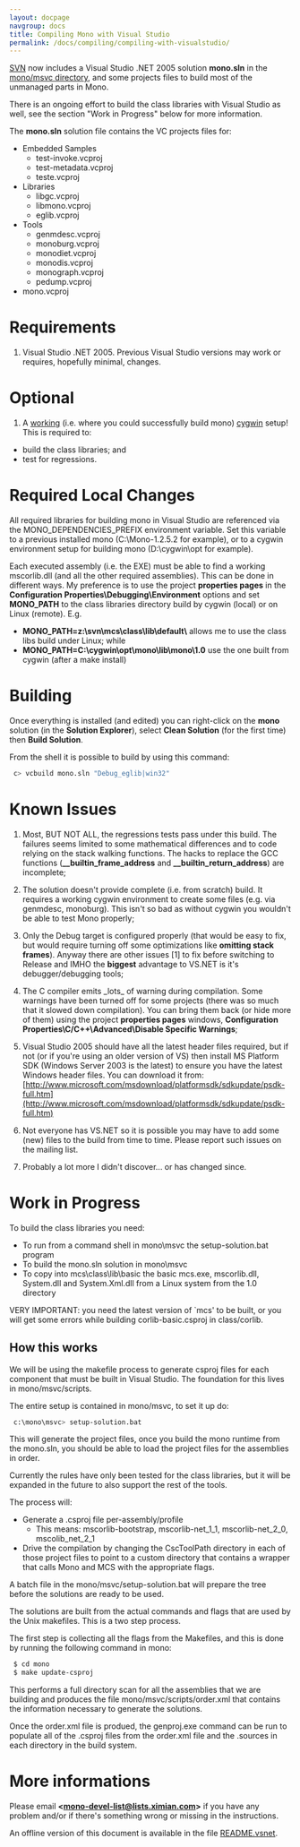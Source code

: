```yaml
---
layout: docpage
navgroup: docs
title: Compiling Mono with Visual Studio
permalink: /docs/compiling/compiling-with-visualstudio/
---
```


[SVN]({{site.github.url}}/old_site/SourceCodeRepository) now includes a Visual Studio .NET 2005 solution **mono.sln** in the [mono/msvc directory](http://anonsvn.mono-project.com/viewvc/trunk/mono/msvc/), and some projects files to build most of the unmanaged parts in Mono.

There is an ongoing effort to build the class libraries with Visual Studio as well, see the section "Work in Progress" below for more information.

The **mono.sln** solution file contains the VC projects files for:

-   Embedded Samples
    -   test-invoke.vcproj
    -   test-metadata.vcproj
    -   teste.vcproj
-   Libraries
    -   libgc.vcproj
    -   libmono.vcproj
    -   eglib.vcproj
-   Tools
    -   genmdesc.vcproj
    -   monoburg.vcproj
    -   monodiet.vcproj
    -   monodis.vcproj
    -   monograph.vcproj
    -   pedump.vcproj
-   mono.vcproj

Requirements
============

1. Visual Studio .NET 2005. Previous Visual Studio versions may work or requires, hopefully minimal, changes.

Optional
========

1. A [working]({{site.github.url}}/old_site/Compiling_Mono#windows-compilation-compiling-mono "Compiling Mono") (i.e. where you could successfully build mono) [cygwin](http://www.cygwin.com/) setup! This is required to:

-   build the class libraries; and
-   test for regressions.

Required Local Changes
======================

All required libraries for building mono in Visual Studio are referenced via the MONO\_DEPENDENCIES\_PREFIX environment variable. Set this variable to a previous installed mono (C:\\Mono-1.2.5.2 for example), or to a cygwin environment setup for building mono (D:\\cygwin\\opt for example).

Each executed assembly (i.e. the EXE) must be able to find a working mscorlib.dll (and all the other required assemblies). This can be done in different ways. My preference is to use the project **properties pages** in the **Configuration Properties\\Debugging\\Environment** options and set **MONO\_PATH** to the class libraries directory build by cygwin (local) or on Linux (remote). E.g.

-   **MONO\_PATH=z:\\svn\\mcs\\class\\lib\\default\\** allows me to use the class libs build under Linux; while
-   **MONO\_PATH=C:\\cygwin\\opt\\mono\\lib\\mono\\1.0** use the one built from cygwin (after a make install)

Building
========

Once everything is installed (and edited) you can right-click on the **mono** solution (in the **Solution Explorer**), select **Clean Solution** (for the first time) then **Build Solution**.

From the shell it is possible to build by using this command:

``` bash
 c> vcbuild mono.sln "Debug_eglib|win32"
```

Known Issues
============

1. Most, BUT NOT ALL, the regressions tests pass under this build. The failures seems limited to some mathematical differences and to code relying on the stack walking functions. The hacks to replace the GCC functions (**\_\_builtin\_frame\_address** and **\_\_builtin\_return\_address**) are incomplete;

2. The solution doesn't provide complete (i.e. from scratch) build. It requires a working cygwin environment to create some files (e.g. via genmdesc, monoburg). This isn't so bad as without cygwin you wouldn't be able to test Mono properly;

3. Only the Debug target is configured properly (that would be easy to fix, but would require turning off some optimizations like **omitting stack frames**). Anyway there are other issues [1] to fix before switching to Release and IMHO the **biggest** advantage to VS.NET is it's debugger/debugging tools;

4. The C compiler emits \_lots\_ of warning during compilation. Some warnings have been turned off for some projects (there was so much that it slowed down compilation). You can bring them back (or hide more of them) using the project **properties pages** windows, **Configuration Properties\\C/C++\\Advanced\\Disable Specific Warnings**;

5. Visual Studio 2005 should have all the latest header files required, but if not (or if you're using an older version of VS) then install MS Platform SDK (Windows Server 2003 is the latest) to ensure you have the latest Windows header files. You can download it from: [http://www.microsoft.com/msdownload/platformsdk/sdkupdate/psdk-full.htm](http://www.microsoft.com/msdownload/platformsdk/sdkupdate/psdk-full.htm)

6. Not everyone has VS.NET so it is possible you may have to add some (new) files to the build from time to time. Please report such issues on the mailing list.

7. Probably a lot more I didn't discover... or has changed since.

Work in Progress
================

To build the class libraries you need:

-   To run from a command shell in mono\\msvc the setup-solution.bat program
-   To build the mono.sln solution in mono\\msvc
-   To copy into mcs\\class\\lib\\basic the basic mcs.exe, mscorlib.dll, System.dll and System.Xml.dll from a Linux system from the 1.0 directory

VERY IMPORTANT: you need the latest version of \`mcs' to be built, or you will get some errors while building corlib-basic.csproj in class/corlib.

How this works
--------------

We will be using the makefile process to generate csproj files for each component that must be built in Visual Studio. The foundation for this lives in mono/msvc/scripts.

The entire setup is contained in mono/msvc, to set it up do:

``` bash
 c:\mono\msvc> setup-solution.bat
```

This will generate the project files, once you build the mono runtime from the mono.sln, you should be able to load the project files for the assemblies in order.

Currently the rules have only been tested for the class libraries, but it will be expanded in the future to also support the rest of the tools.

The process will:

-   Generate a .csproj file per-assembly/profile
    -   This means: mscorlib-bootstrap, mscorlib-net\_1\_1, mscorlib-net\_2\_0, mscolib\_net\_2\_1
-   Drive the compilation by changing the CscToolPath directory in each of those project files to point to a custom directory that contains a wrapper that calls Mono and MCS with the appropriate flags.

A batch file in the mono/msvc/setup-solution.bat will prepare the tree before the solutions are ready to be used.

The solutions are built from the actual commands and flags that are used by the Unix makefiles. This is a two step process.

The first step is collecting all the flags from the Makefiles, and this is done by running the following command in mono:

``` bash
 $ cd mono
 $ make update-csproj
```

This performs a full directory scan for all the assemblies that we are building and produces the file mono/msvc/scripts/order.xml that contains the information necessary to generate the solutions.

Once the order.xml file is produed, the genproj.exe command can be run to populate all of the .csproj files from the order.xml file and the .sources in each directory in the build system.

More informations
=================

Please email **\<mono-devel-list@lists.ximian.com\>** if you have any problem and/or if there's something wrong or missing in the instructions.

An offline version of this document is available in the file [README.vsnet](http://github.com/mono/mono/blob/master/README.vsnet).

